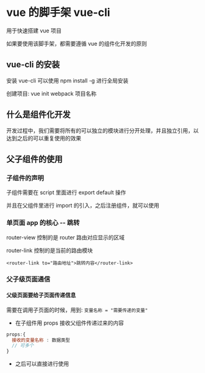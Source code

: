 # vue 的脚手架 vue-cli

用于快速搭建 vue 项目

如果要使用该脚手架，都需要遵循 vue 的组件化开发的原则

## vue-cli 的安装

安装 vue-cli 可以使用 npm install -g 进行全局安装

创建项目: vue init webpack 项目名称

## 什么是组件化开发

开发过程中，我们需要将所有的可以独立的模块进行分开处理，并且独立引用，以达到之后的可以重复使用的效果

## 父子组件的使用

### 子组件的声明

子组件需要在 script 里面进行 export default 操作

并且在父组件里进行 import 的引入，之后注册组件，就可以使用

### 单页面 app 的核心 -- 跳转

router-view 控制的是 router 路由对应显示的区域

router-link 控制的是当前的路由模块

`<router-link to="路由地址">跳转内容</router-link>`

### 父子级页面通信

#### 父级页面要给子页面传递信息

需要在调用子页面的时候，用到: `变量名称 = "需要传递的变量"`

- 在子组件用 props 接收父组件传递过来的内容

```js
props:{
  接收的变量名称 : 数据类型
  // 可多个
}
```

- 之后可以直接进行使用
